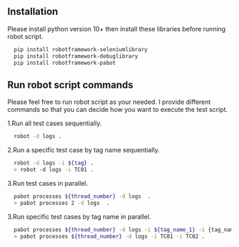 
## Installation

Please install python version 10+ then install these libraries before running robot script.

```bash
  pip install robotframework-seleniumlibrary
  pip install robotframework-debuglibrary
  pip install robotframework-pabot
```


## Run robot script commands

Please feel free to run robot script as your needed. I provide different commands so that you can decide how you want to execute the test script.

1.Run all test cases sequentially.

```bash
  robot -d logs .
```

2.Run a specific test case by tag name sequentially.

```bash
  robot -d logs -i ${tag} .
  > robot -d logs -i TC01 .
```

3.Run test cases in parallel.

```bash
  pabot processes ${thread_number} -d logs  .
  > pabot processes 2 -d logs  .
```

3.Run specific test cases by tag name in parallel.

```bash
  pabot processes ${thread_number} -d logs -i ${tag_name_1} -i {tag_name_2} .
  > pabot processes ${thread_number} -d logs -i TC01 -i TC02 .
```